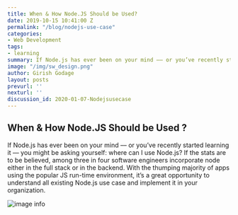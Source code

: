 ```yaml
---
title: When & How Node.JS Should be Used?
date: 2019-10-15 10:41:00 Z
permalink: "/blog/nodejs-use-case"
categories:
- Web Development
tags:
- learning
summary: If Node.js has ever been on your mind –– or you’ve recently started learning it –– you might be asking yourself :- where can I use Node.js? If the stats are to be believed, among three in four software engineers incorporate node either in the full stack or in the backend. With the thumping majority of apps using the popular JS run-time environment, it’s a great opportunity to understand all existing Node.js use case and implement it in your organization.
image: "/img/sw_design.png"
author: Girish Godage
layout: posts
prevurl: ''
nexturl: ''
discussion_id: 2020-01-07-Nodejsusecase
---
```


## When & How Node.JS Should be Used ?

 If Node.js has ever been on your mind –– or you’ve recently started learning it –– you might be asking yourself: where can I use Node.js? If the stats are to be believed, among three in four software engineers incorporate node either in the full stack or in the backend. With the thumping majority of apps using the popular JS run-time environment, it’s a great opportunity to understand all existing Node.js use case and implement it in your organization.

 ![image info](/img/webdevelopment/1/Node.JS-Use-Cases-Cover-Image.png)

 